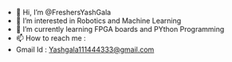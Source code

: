 - 👋 Hi, I’m @FreshersYashGala
- 👀 I’m interested in Robotics and Machine Learning
- 🌱 I’m currently learning FPGA boards and PYthon Programming
- 📫 How to reach me :
- Gmail Id : Yashgala111444333@gmail.com

